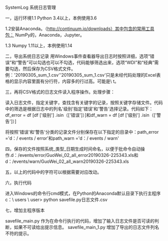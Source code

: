 SystemLog
系统日志管理

一，运行环境1.1 Python 3.4以上，本例使用3.6

1.2安装Anaconda。（http://continuum.io/downloads）其中包含的常用工具包： NumPy的，Anaconda，Jupyter。

1.3 Numpy 1.11以上，本例使用1.14

二，导出系统日志记录
用Windows事件查看器导出日志时按照详细，选项“错误”和“警告”可以勾选也可以不勾选，代码能够筛选出来，选项“WDI”和“经典”需要勾选，然后保存为CSV格式文件。例：'20190305_sum_1.csv''20190305_sum_1.csv'只是未经代码处理的Excel表格的显示内容里面有分行符，内容多的行过高。可能是\ t。

三，再将CSV格式的日志文件读入程序操作。处理步骤：

读入日志文件，指定关键字，查找含有关键字的记录，按照关键字存储文件。代码中的筛选是根据日志中的列名'级别'指定'错误'和'警告'选择记录。代码如下： df_error = df [df ['级别'] .isin（['错误']）]和df_warn = df [df ['级别'] .isin（['警告']）]

将按照'错误'和'警告'分类的记录文件分别保存在以下指定的目录中：path_error ='d：/ events / error'和path_warn ='d：/ events / warn'

四，保存的文件按照系统_类型_日期生成时间命名，以便于批命令自动操作.d：/events/error/GuoWei_02_all_error20190326-225343.xls和d：/events/warn/GuoWei_02_all_warn20190326-225343.xls

五，以上的代码中的字符可以根据需要对应改动。

六，执行代码

进入Windows的命令行cmd模式，在Python的Anaconda默认目录下执行主程序c：\ users \ user> python savefile.py日志文件.csv

七，增加主程序版本

savefile_main.py 作为在命令行执行的代码，增加了输入日志文件是否可读的判断，如果不可读给出提示信息。
savefile_main_1.py 增加了导出的日志文件列名不符的提示。